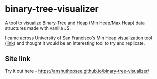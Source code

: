 # binary-tree-visualizer

A tool to visualize Binary-Tree and Heap (Min Heap/Max Heap) data structures made with vanilla JS. 

I came across University of San Francisco's Min Heap visualization tool ([link](https://www.cs.usfca.edu/~galles/visualization/Heap.html)) and thought it would be an interesting tool to try and replicate.

## Site link
Try it out here - https://anshuthopsee.github.io/binary-tree-visualizer/
